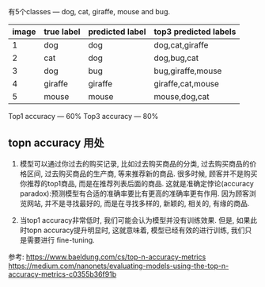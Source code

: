 有5个classes — dog, cat, giraffe, mouse and bug.


image|true label|predicted label|top3 predicted labels
--|--|--|--
1|dog|dog|dog,cat,giraffe
2|cat|dog|dog,bug,cat
3|dog|bug|bug,giraffe,mouse
4|giraffe|giraffe|giraffe,cat,mouse
5|mouse|mouse|mouse,dog,cat

Top1 accuracy — 60%
Top3 accuracy — 80%


## topn accuracy 用处

1. 模型可以通过你过去的购买记录, 比如过去购买商品的分类, 过去购买商品的价格区间, 过去购买商品的生产商, 等来推荐新的商品. 很多时候, 顾客并不是购买你推荐的top1商品, 而是在推荐列表后面的商品. 这就是准确定悖论(accuracy paradox):预测模型有合适的准确率要比有更高的准确率更有作用. 因为顾客浏览网站, 并不是寻找最好的, 而是在寻找多样的, 新颖的, 相关的, 有缘的商品.

2. 当top1 accuracy非常低时, 我们可能会认为模型并没有训练效果. 但是, 如果此时topn accuracy提升明显时, 这就意味着, 模型已经有效的进行训练, 我们只是需要进行 fine-tuning.

参考:
https://www.baeldung.com/cs/top-n-accuracy-metrics
https://medium.com/nanonets/evaluating-models-using-the-top-n-accuracy-metrics-c0355b36f91b
